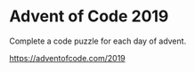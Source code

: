 # Advent of Code 2019

Complete a code puzzle for each day of advent.

https://adventofcode.com/2019
